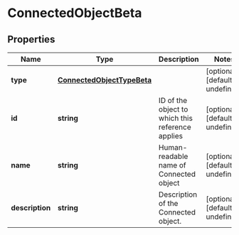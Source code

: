 # ConnectedObjectBeta

## Properties

Name | Type | Description | Notes
------------ | ------------- | ------------- | -------------
**type** | [**ConnectedObjectTypeBeta**](ConnectedObjectTypeBeta.md) |  | [optional] [default to undefined]
**id** | **string** | ID of the object to which this reference applies | [optional] [default to undefined]
**name** | **string** | Human-readable name of Connected object | [optional] [default to undefined]
**description** | **string** | Description of the Connected object. | [optional] [default to undefined]

